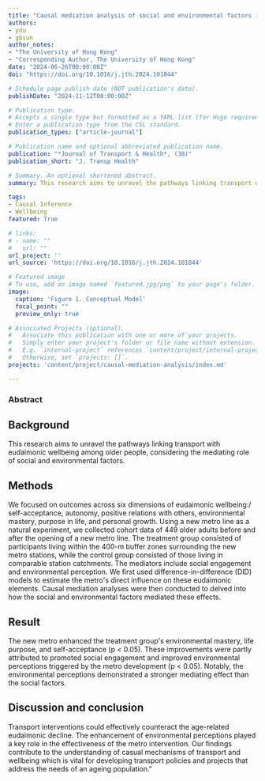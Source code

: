```yaml
---
title: "Causal mediation analysis of social and environmental factors in pathways from a metro intervention to eudaimonic wellbeing among older people"
authors:
- ydu
- gbsun
author_notes:
- "The University of Hong Kong"
- "Corresponding Author, The University of Hong Kong"
date: "2024-06-26T00:00:00Z"
doi: "https://doi.org/10.1016/j.jth.2024.101844"

# Schedule page publish date (NOT publication's date).
publishDate: "2024-11-12T00:00:00Z"

# Publication type.
# Accepts a single type but formatted as a YAML list (for Hugo requirements).
# Enter a publication type from the CSL standard.
publication_types: ["article-journal"]

# Publication name and optional abbreviated publication name.
publication: "*Journal of Transport & Health*, (38)"
publication_short: "J. Transp Health"

# Summary. An optional shortened abstract.
summary: This research aims to unravel the pathways linking transport with eudaimonic wellbeing among older people, considering the mediating role of social and environmental factors.

tags:
- Causal Inference
- Wellbeing
featured: True

# links:
# - name: ""
#   url: ""
url_project: ''
url_source: 'https://doi.org/10.1016/j.jth.2024.101844'

# Featured image
# To use, add an image named `featured.jpg/png` to your page's folder. 
image:
  caption: 'Figure 1. Conceptual Model'
  focal_point: ""
  preview_only: true

# Associated Projects (optional).
#   Associate this publication with one or more of your projects.
#   Simply enter your project's folder or file name without extension.
#   E.g. `internal-project` references `content/project/internal-project/index.md`.
#   Otherwise, set `projects: []`.
projects: 'content/project/causal-mediation-analysis/index.md'

---
```


### Abstract

## Background
This research aims to unravel the pathways linking transport with eudaimonic wellbeing among older people, considering the mediating role of social and environmental factors.

## Methods
We focused on outcomes across six dimensions of eudaimonic wellbeing:/ self-acceptance, autonomy, positive relations with others, environmental mastery, purpose in life, and personal growth. Using a new metro line as a natural experiment, we collected cohort data of 449 older adults before and after the opening of a new metro line. The treatment group consisted of participants living within the 400-m buffer zones surrounding the new metro stations, while the control group consisted of those living in comparable station catchments. The mediators include social engagement and environmental perception. We first used difference-in-difference (DID) models to estimate the metro's direct influence on these eudaimonic elements. Causal mediation analyses were then conducted to delved into how the social and environmental factors mediated these effects.

## Result
The new metro enhanced the treatment group's environmental mastery, life purpose, and self-acceptance (p < 0.05). These improvements were partly attributed to promoted social engagement and improved environmental perceptions triggered by the metro development (p < 0.05). Notably, the environmental perceptions demonstrated a stronger mediating effect than the social factors.

## Discussion and conclusion
Transport interventions could effectively counteract the age-related eudaimonic decline. The enhancement of environmental perceptions played a key role in the effectiveness of the metro intervention. Our findings contribute to the understanding of casual mechanisms of transport and wellbeing which is vital for developing transport policies and projects that address the needs of an ageing population."